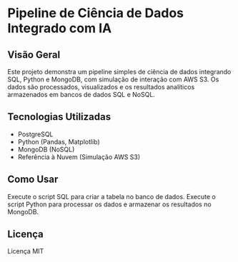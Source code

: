 # Pipeline de Ciência de Dados Integrado com IA

## Visão Geral
Este projeto demonstra um pipeline simples de ciência de dados integrando SQL, Python e MongoDB, com simulação de interação com AWS S3. Os dados são processados, visualizados e os resultados analíticos armazenados em bancos de dados SQL e NoSQL.

## Tecnologias Utilizadas
- PostgreSQL
- Python (Pandas, Matplotlib)
- MongoDB (NoSQL)
- Referência à Nuvem (Simulação AWS S3)

## Como Usar
Execute o script SQL para criar a tabela no banco de dados.
Execute o script Python para processar os dados e armazenar os resultados no MongoDB.

## Licença
Licença MIT

